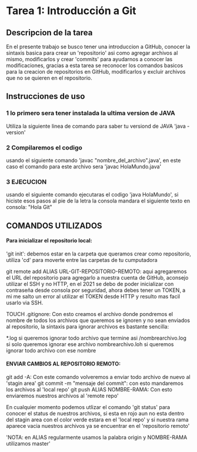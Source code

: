 # Tarea 1: Introducción a Git

## Descripcion de la tarea

En el presente trabajo se busco tener una introduccion a GitHub, conocer la sintaxis basica para crear un 'repositorio' asi como agregar archivos al mismo, modificarlos y crear 'commits' para ayudarnos a conocer las modificaciones, gracias a esta tarea se reconocer los comandos basicos para la creacion de repositorios en GitHub, modificarlos y excluir archivos que no se quieren en el repositorio.

## Instrucciones de uso

### 1 lo primero sera tener instalada la ultima version de JAVA
Utiliza la siguiente linea de comando para saber tu versiond de JAVA 'java -version'

### 2 Compilaremos el codigo 
usando el siguiente comando 'javac "nombre_del_archivo".java', en este caso el comando para este archivo sera 
'javac HolaMundo.java'

### 3 EJECUCION
usando el siguiente comando ejecutaras el codigo
'java HolaMundo', si hiciste esos pasos al pie de la letra la consola 
mandara el siguiente texto en consola: "Hola Git"

## COMANDOS UTILIZADOS
#### Para inicializar el repositorio local:
'git init': debemos estar en la carpeta que queramos crear como repositorio, utiliza 'cd' para 
moverte entre las carpetas de tu cumputadora

git remote add ALIAS URL-GIT-REPOSITORIO-REMOTO: aqui agregaremos el URL del repositorio 
para agregarlo a nuestra cuenta de GitHub, aconsejo utilizar el SSH y no HTTP, en el 2021 se debo de poder 
inicializar con contraseña desde consola por seguridad, ahora debes tener un TOKEN, a mi me salto un error
al utilizar el TOKEN desde HTTP y resulto mas facil usarlo via SSH.

TOUCH .gitignore: Con esto creamos el archivo donde pondremos el nombre de todos los archivos que queremos
se ignoren y no sean enviados al repositorio, la sintaxis para ignorar archivos es bastante sencilla:

*.log si queremos ignorar todo archivo que termine asi
/nombrearchivo.log si solo queremos ignorar ese archivo
nombrearchivo.loh si queremos ignorar todo archivo con ese nombre

#### ENVIAR CAMBIOS AL REPOSITORIO REMOTO:
git add -A: Con este comando volveremos a enviar todo archivo de nuevo al 'stagin area'
git commit -m "mensaje del commit": con esto mandaremos los archivos al 'local repo'
git push ALIAS NOMBRE-RAMA: Con esto enviaremos nuestros archivos al 'remote repo'

En cualquier momento podemos utlizar el comando 'git status' para conocer el status de 
nuestros archivos, si esta en rojo aun no esta dentro del stagin area
con el color verde estara en el 'local repo' y si nuestra rama aparece vacia nuestros archivos
ya se encuentrar en el 'repositorio remoto'

'NOTA: en ALIAS regularmente usamos la palabra origin
       y NOMBRE-RAMA utilizamos master'
